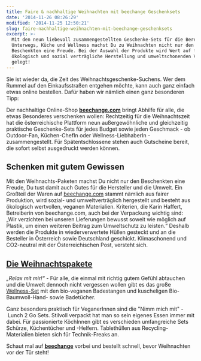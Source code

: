 ```yaml
---
title: Faire & nachhaltige Weihnachten mit beechange Geschenksets
date: '2014-11-26 08:26:29'
modified: '2014-11-25 12:50:21'
slug: faire-nachhaltige-weihnachten-mit-beechange-geschenksets
excerpt: >-
  Mit den neun liebevoll zusammengestellten Geschenke-Sets für die Bereiche
  Unterwegs, Küche und Wellness machst Du zu Weihnachten nicht nur den
  Beschenkten eine Freude. Bei der Auswahl der Produkte wird Wert auf faire,
  ökologisch und sozial verträgliche Herstellung und umweltschonenden Versand
  gelegt!
---
```


Sie ist wieder da, die Zeit des Weihnachtsgeschenke-Suchens. Wer dem Rummel auf den Einkaufsstraßen entgehen möchte, kann auch ganz einfach etwas online bestellen. Dafür haben wir nämlich einen ganz besonderen Tipp:

Der nachhaltige Online-Shop [**beechange.com**](http://www.beechange.com/) bringt Abhilfe für alle, die etwas Besonderes verschenken wollen: Rechtzeitig für die Weihnachtszeit hat die österreichische Plattform neun außergewöhnliche und gleichzeitig praktische Geschenke-Sets für jedes Budget sowie jeden Geschmack - ob Outdoor-Fan, Küchen-ChefIn oder Wellness-LiebhaberIn - zusammengestellt. Für Spätentschlossene stehen auch Gutscheine bereit, die sofort selbst ausgedruckt werden können.

## Schenken mit gutem Gewissen

Mit den Weihnachts-Paketen machst Du nicht nur den Beschenkten eine Freude, Du tust damit auch Gutes für die Hersteller und die Umwelt. Ein Großteil der Waren auf [beechange.com](http://www.beechange.com/) stammt nämlich aus fairer Produktion, wird sozial- und umweltverträglich hergestellt und besteht aus ökologisch wertvollen, veganen Materialien. Kriterien, die Karin Haffert, Betreiberin von beechange.com, auch bei der Verpackung wichtig sind: „Wir verzichten bei unseren Lieferungen bewusst soweit wie möglich auf Plastik, um einen weiteren Beitrag zum Umweltschutz zu leisten.“ Deshalb werden die Produkte in wiederverwertete Hüllen gesteckt und an die Besteller in Österreich sowie Deutschland geschickt. Klimaschonend und CO2-neutral mit der Österreichischen Post, versteht sich.

## [Die Weihnachtspakete](http://www.beechange.com/29-geschenkideen)

_„Relax mit mir!“_ \- Für alle, die einmal mit richtig gutem Gefühl abtauchen und die Umwelt dennoch nicht vergessen wollen gibt es das große [Wellness-Set](http://www.beechange.com/geschenkideen/201-relax-mit-mir-set-gross.html) mit den bio-veganen Badestangen und kuscheligen Bio-Baumwoll-Hand- sowie Badetücher.

Ganz besonders praktisch für VeganerInnen sind die "Nimm mich mit" - Lunch 2 Go Sets. Stilvoll verpackt hat man so sein eigenes Essen immer mit dabei. Für passionierte KöchInnen gibt es verschieden umfangreiche Sets Schürze, Küchentücher und -Helfern. Tablethüllen aus Recycling-Materialien bieten sich für Technik-Freaks an.

Schaut mal auf [**beechange**](http://www.beechange.com/29-geschenkideen) vorbei und bestellt schnell, bevor Weihnachten vor der Tür steht!

